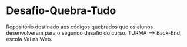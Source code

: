 # Desafio-Quebra-Tudo
Repositório destinado aos códigos quebrados que os alunos desenvolveram para o segundo desafio do curso. TURMA --> Back-End, escola Vai na Web.
